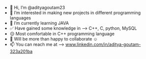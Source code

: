 - 👋 Hi, I’m @adityagoutam23
- 👀 I’m interested in making new projects in different programming languages
- 🌱 I’m currently learning JAVA
- ✅ Have gained some knowledge in --> C++, C, python, MySQL
- 😌 Most comfortable in C++ programming language
- 💞 Will be more than happy to collaborate ☺️
- 📫 You can reach me at --> www.linkedin.com/in/aditya-goutam-323a201ba
